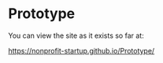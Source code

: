 # Prototype
 
 You can view the site as it exists so far at:
 
https://nonprofit-startup.github.io/Prototype/
